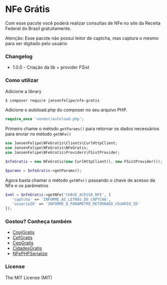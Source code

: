 # NFe Grátis

Com esse pacote você poderá realizar consultas de NFe no site da Receita Federal do Brasil gratuitamente.

Atenção: Esse pacote não possui leitor de captcha, mas captura o mesmo para ser digitado pelo usuário

### Changelog

* 1.0.0 - Criação da lib + provider FSist

### Como utilizar

Adicione a library

```sh
$ composer require jansenfelipe/nfe-gratis
```

Adicione o autoload.php do composer no seu arquivo PHP.

```php
require_once 'vendor/autoload.php';  
```

Primeiro chame o método `getParams()` para retornar os dados necessários para enviar no método `getNFe()` 

```php
use JansenFelipe\NFeGratis\Clients\CurlHttpClient;
use JansenFelipe\NFeGratis\NFeGratis;
use JansenFelipe\NFeGratis\Providers\FSistProvider;

$nfeGratis = new NFeGratis(new CurlHttpClient(), new FSistProvider());

$params = $nfeGratis->getParams();
```

Agora basta chamar o método `getNFe()` passando o chave de acesso da NFe e os parâmetros

```php
$xml = $nfeGratis->getNFe('CHAVE_ACESSO_NFE', [
   'captcha' => 'INFORME_AS_LETRAS_DO_CAPTCHA',
   'usuarioID' => 'INFORME_O_PARAMETRO_RETORNADO_USUARIO_ID'
]);
```

### Gostou? Conheça também

* [CnpjGratis](https://github.com/jansenfelipe/cnpj-gratis)
* [CpfGratis](https://github.com/jansenfelipe/cpf-gratis)
* [CepGratis](https://github.com/jansenfelipe/cep-gratis)
* [CidadesGratis](https://github.com/jansenfelipe/cidades-gratis)
* [NFePHPSerialize](https://github.com/jansenfelipe/nfephp-serialize)

### License

The MIT License (MIT)